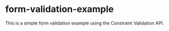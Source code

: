 # form-validation-example

This is a simple form validation example using the Constraint Validation API.